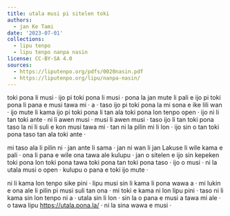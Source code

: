 ```yaml
---
title: utala musi pi sitelen toki
authors:
  - jan Ke Tami
date: '2023-07-01'
collections:
  - lipu tenpo
  - lipu tenpo nanpa nasin
license: CC-BY-SA 4.0
sources:
  - https://liputenpo.org/pdfs/0020nasin.pdf
  - https://liputenpo.org/lipu/nanpa-nasin/
---
```


toki pona li musi · ijo pi toki pona li musi · pona la jan mute li pali e ijo pi toki pona li pana e musi tawa mi · a · taso ijo pi toki pona la mi sona e ike lili wan · ijo mute li kama ijo pi toki pona li tan ala toki pona lon tenpo open · ijo ni li tan toki ante · ni li awen musi · musi li awen musi · taso ijo li tan toki pona taso la ni li suli e kon musi tawa mi · tan ni la pilin mi li lon · ijo sin o tan toki pona taso tan ala toki ante ·

mi taso ala li pilin ni · jan ante li sama · jan ni wan li jan Lakuse li wile kama e pali · ona li pana e wile ona tawa ale kulupu · jan o sitelen e ijo sin kepeken toki pona lon toki pona tawa toki pona tan toki pona taso · ijo o musi · ni la utala musi o open · kulupu o pana e toki ijo mute ·

ni li kama lon tenpo sike pini · lipu musi sin li kama li pona wawa a · mi lukin e ona ale li pilin pi musi suli tan ona · mi toki e kama ni lon lipu pini · taso ni li kama sin lon tenpo ni a · utala sin li lon · sin la o pana e musi a tawa mi ale · o tawa lipu https://utala.pona.la/ · ni la sina wawa e musi ·